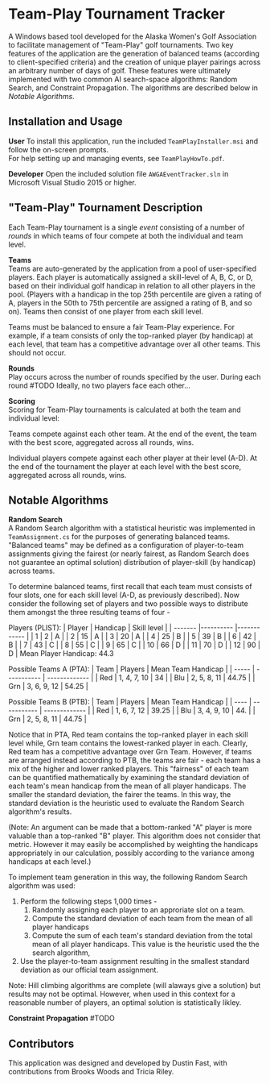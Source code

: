# Team-Play Tournament Tracker 

A Windows based tool developed for the Alaska Women's Golf Association to facilitate management of "Team-Play" golf tournaments. Two key features of the application are the generation of balanced teams (according to client-specified criteria) and the creation of unique player pairings across an arbitrary number of days of golf. These features were ultimately implemented with two common AI search-space algorithms: Random Search, and Constraint Propagation. The algorithms are described below in *Notable Algorithms*.

## Installation and Usage

**User**
To install this application, run the included `TeamPlayInstaller.msi` and follow the on-screen prompts.  
For help setting up and managing events, see `TeamPlayHowTo.pdf`.

**Developer**
Open the included solution file `AWGAEventTracker.sln` in Microsoft Visual Studio 2015 or higher.

## "Team-Play" Tournament Description

Each Team-Play tournament is a single *event* consisting of a number of *rounds* in which teams of four compete at both the individual and team level.
  
**Teams**  
Teams are auto-generated by the application from a pool of user-specified players. Each player is automatically assigned a skill-level of A, B, C, or D, based on their individual golf handicap in relation to all other players in the pool. (Players with a handicap in the top 25th percentile are given a rating of A, players in the 50th to 75th percentile are assigned a rating of B, and so on). Teams then consist of one player from each skill level.
  
Teams must be balanced to ensure a fair Team-Play experience. For example, if a team consists of only the top-ranked player (by handicap) at each level, that team has a competitive advantage over all other teams. This should not occur.

**Rounds**  
 Play occurs across the number of rounds specified by the user. During each round #TODO Ideally, no two players face each other...

**Scoring**  
Scoring for Team-Play tournaments is calculated at both the team and individual level:

Teams compete against each other team. At the end of the event, the team with the best score, aggregated across all rounds, wins.

Individual players compete against each other player at their level (A-D). At the end of the tournament the player at each level with the best score, aggregated across all rounds, wins.
  
## Notable Algorithms

**Random Search**  
A Random Search algorithm with a statistical heuristic was implemented in `TeamAssignment.cs` for the purposes of generating balanced teams. "Balanced teams" may be defined as a configuration of player-to-team assignments giving the fairest (or nearly fairest, as Random Search does not guarantee an optimal solution) distribution of player-skill (by handicap) across teams.
  
To determine balanced teams, first recall that each team must consists of four slots, one for each skill level (A-D, as previously described). Now consider the following set of players and two possible ways to distribute them amongst the three resulting teams of four -

Players (PLIST):
| Player  | Handicap  | Skill level |
| ------- |---------- |------------ |
| 1       | 2         | A           |
| 2       | 15        | A           |
| 3       | 20        | A           |
| 4       | 25        | B           |
| 5       | 39        | B           |
| 6       | 42        | B           |
| 7       | 43        | C           |
| 8       | 55        | C           |
| 9       | 65        | C           |
| 10      | 66        | D           |
| 11      | 70        | D           |
| 12      | 90        | D           |
Mean Player Handicap: 44.3

Possible Teams A (PTA):
| Team  | Players     | Mean Team Handicap |
| ----- | ----------- | ------------- |
| Red   | 1, 4, 7, 10 | 34            |
| Blu   | 2, 5, 8, 11 | 44.75         |
| Grn   | 3, 6, 9, 12 | 54.25         |

Possible Teams B (PTB):
| Team | Players     | Mean Team Handicap |
| ---- | ----------- | ------------- |
| Red  | 1, 6, 7, 12 | 39.25         |
| Blu  | 3, 4, 9, 10 | 44.           |
| Grn  | 2, 5, 8, 11 | 44.75         |

Notice that in PTA, Red team contains the top-ranked player in each skill level while, Grn team contains the lowest-ranked player in each. Clearly, Red team has a competitive advantage over Grn Team. However, if teams are arranged instead according to PTB, the teams are fair - each team has a mix of the higher and lower ranked players. This "fairness" of each team can be quantified mathematically by examining the standard deviation of each team's mean handicap from the mean of all player handicaps. The smaller the standard deviation, the fairer the teams. In this way, the standard deviation is the heuristic used to evaluate the Random Search algorithm's results.

(Note: An argument can be made that a bottom-ranked "A" player is more valuable than a top-ranked "B" player. This algorithm does not consider that metric. However it may easily be accomplished by weighting the handicaps appropriately in our calculation, possibly according to the variance among handicaps at each level.)

To implement team generation in this way, the following Random Search algorithm was used:
1. Perform the following steps 1,000 times -
    1. Randomly assigning each player to an approriate slot on a team.
    2. Compute the standard deviation of each team from the mean of all player handicaps
    3. Compute the sum of each team's standard deviation from the total mean of all player handicaps. This value is the heuristic used the the search algorithm,
2. Use the player-to-team assignment resulting in the smallest standard deviation as our official team assignment.

Note: Hill climbing algorithms are complete (will alaways give a solution) but results may not be optimal. However, when used in this context for a reasonable number of players, an optimal solution is statistically likley.

**Constraint Propagation**
#TODO


 ## Contributors
This application was designed and developed by Dustin Fast, with contributions from Brooks Woods and Tricia Riley.
